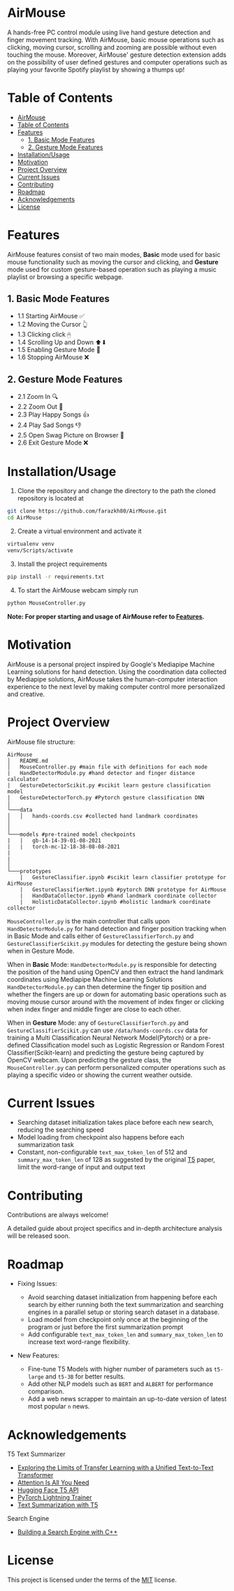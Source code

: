 # AirMouse

A hands-free PC control module using live hand gesture detection and finger movement tracking.
With AirMouse, basic mouse operations such as clicking, moving cursor, scrolling and zooming are possible without even touching the mouse. Moreover, AirMouse' gesture detection extension adds on the possibility of user defined gestures and computer operations such as playing your favorite Spotify playlist by showing a thumps up!

# Table of Contents

- [AirMouse](#airmouse)
- [Table of Contents](#table-of-contents)
- [Features](#features)
  - [1. Basic Mode Features](#1-basic-mode-features)
  - [2. Gesture Mode Features](#2-gesture-mode-features)
- [Installation/Usage](#installationusage)
- [Motivation](#motivation)
- [Project Overview](#project-overview)
- [Current Issues](#current-issues)
- [Contributing](#contributing)
- [Roadmap](#roadmap)
- [Acknowledgements](#acknowledgements)
- [License](#license)

# Features

AirMouse features consist of two main modes, **Basic** mode used for basic mouse functionality such as moving the cursor and clicking, and **Gesture** mode used for custom gesture-based operation such as playing a music playlist or browsing a specific webpage.

## 1. Basic Mode Features

- 1.1 Starting AirMouse ✅
- 1.2 Moving the Cursor 👆
- 1.3 Clicking click 🖱
- 1.4 Scrolling Up and Down ⬆⬇
- 1.5 Enabling Gesture Mode 🚀
- 1.6 Stopping AirMouse ❌

## 2. Gesture Mode Features

- 2.1 Zoom In 🔍
- 2.2 Zoom Out 🔎
- 2.3 Play Happy Songs 👍
- 2.4 Play Sad Songs 👎
- 2.5 Open Swag Picture on Browser 🤙
- 2.6 Exit Gesture Mode ❌

# Installation/Usage

1. Clone the repository and change the directory to the path the cloned repository is located at

```bash
git clone https://github.com/farazkh80/AirMouse.git
cd AirMouse
```

2. Create a virtual environment and activate it

```bash
virtualenv venv
venv/Scripts/activate
```

3. Install the project requirements

```bash
pip install -r requirements.txt
```

4. To start the AirMouse webcam simply run

```bash
python MouseController.py
```

**Note: For proper starting and usage of AirMouse refer to [Features](#features).**

# Motivation

AirMouse is a personal project inspired by Google's Mediapipe Machine Learning solutions for hand detection. Using the coordination data collected by Mediapipe solutions, AirMouse takes the human-computer interaction experience to the next level by making computer control more personalized and creative.

# Project Overview

AirMouse file structure:

```
AirMouse
│   README.md
│   MouseController.py #main file with definitions for each mode
|   HandDetectorModule.py #hand detector and finger distance calculator
|   GestureDetectorScikit.py #scikit learn gesture classification model
|   GestureDetectorTorch.py #Pytorch gesture classification DNN
│
└───data
│   │   hands-coords.csv #collected hand landmark coordinates
│
│
└───models #pre-trained model checkpoints
|   |   gb-14-14-39-01-08-2021
|   |   torch-mc-12-18-38-08-08-2021
|
|
│
└───prototypes
    |   GestureClassifier.ipynb #scikit learn classifier prototype for AirMouse
    |   GestureClassifierNet.ipynb #pytorch DNN prototype for AirMouse
    |   HandDataCollector.ipynb #hand landmark coordinate collector
    |   HolisticDataCollector.ipynb #holistic landmark coordinate collector
```

`MouseController.py` is the main controller that calls upon `HandDetectorModule.py` for hand detection and finger position tracking when in Basic Mode and calls either of `GestureClassifierTorch.py` and `GestureClassifierScikit.py` modules for detecting the gesture being shown when in Gesture Mode.

When in **Basic** Mode:
`HandDetectorModule.py` is responsible for detecting the position of the hand using OpenCV and then extract the hand landmark coordinates using Mediapipe Machine Learning Solutions `HandDetectorModule.py` can then determine the finger tip position and whether the fingers are up or down for automating basic operations such as moving mouse cursor around with the movement of index finger or clicking when index finger and middle finger are close to each other.

When in **Gesture** Mode:
any of `GestureClassifierTorch.py` and `GestureClassifierScikit.py` can use `/data/hands-coords.csv` data for training a Multi Classification Neural Network Model(Pytorch) or a pre-defined Classification model such as Logistic Regression or Random Forest Classifier(Scikit-learn) and predicting the gesture being captured by OpenCV webcam. Upon predicting the gesture class, the `MouseController.py` can perform personalized computer operations such as playing a specific video or showing the current weather outside.

# Current Issues

- Searching dataset initialization takes place before each new search, reducing the searching speed
- Model loading from checkpoint also happens before each summarization task
- Constant, non-configurable `text_max_token_len` of 512 and `summary_max_token_len` of 128 as suggested by the original [T5](https://arxiv.org/abs/1910.10683) paper, limit the word-range of input and output text

# Contributing

Contributions are always welcome!

A detailed guide about project specifics and in-depth architecture analysis will be released soon.

# Roadmap

- Fixing Issues:

  - Avoid searching dataset initialization from happening before each search by either running both the text summarization and searching engines in a parallel setup or storing search dataset in a database.
  - Load model from checkpoint only once at the beginning of the program or just before the first summarization prompt
  - Add configurable `text_max_token_len` and `summary_max_token_len` to increase text word-range flexibility.

- New Features:
  - Fine-tune T5 Models with higher number of parameters such as `t5-large` and `t5-3B` for better results.
  - Add other NLP models such as `BERT` and `ALBERT` for performance comparison.
  - Add a web news scrapper to maintain an up-to-date version of latest most popular `n` news.

# Acknowledgements

T5 Text Summarizer

- [Exploring the Limits of Transfer Learning with a Unified Text-to-Text Transformer](https://arxiv.org/abs/1910.10683)
- [Attention Is All You Need](https://arxiv.org/abs/1706.03762)
- [Hugging Face T5 API](https://huggingface.co/transformers/model_doc/t5.html)
- [PyTorch Lightning Trainer](https://pytorch-lightning.readthedocs.io/en/latest/common/trainer.html)
- [Text Summarization with T5](https://www.youtube.com/watch?v=KMyZUIraHio)

Search Engine

- [Building a Search Engine with C++](https://www.education-ecosystem.com/nikos_tsiougkranas/ljJg5-how-to-build-a-search-engine-in-c/yDd46-intro-how-to-build-a-search-engine-in-c/)

# License

This project is licensed under the terms of the [MIT](https://en.wikipedia.org/wiki/MIT_License) license.
